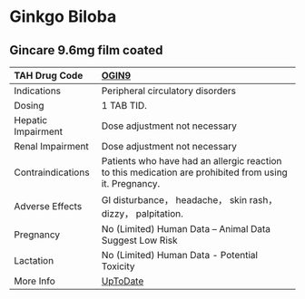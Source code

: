 # Ginkgo Biloba

## Gincare 9.6mg film coated

| TAH Drug Code      | [OGIN9](https://www.tahsda.org.tw/drugs/hissearch.php?drug_code=OGIN9)                                 |
|:-------------------|:-------------------------------------------------------------------------------------------------------|
| Indications        | Peripheral circulatory disorders                                                                       |
| Dosing             | 1 TAB TID.                                                                                             |
| Hepatic Impairment | Dose adjustment not necessary                                                                          |
| Renal Impairment   | Dose adjustment not necessary                                                                          |
| Contraindications  | Patients who have had an allergic reaction to this medication are prohibited from using it. Pregnancy. |
| Adverse Effects    | GI disturbance， headache， skin rash， dizzy， palpitation.                                           |
| Pregnancy          | No (Limited) Human Data – Animal Data Suggest Low Risk                                                 |
| Lactation          | No (Limited) Human Data - Potential Toxicity                                                           |
| More Info          | [UpToDate](https://www.uptodate.com/contents/ginkgo-biloba-drug-information)                           |

